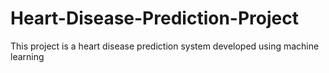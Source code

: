 # Heart-Disease-Prediction-Project
This project is a heart disease prediction system developed using machine learning

